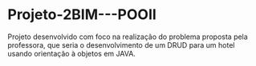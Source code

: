 # Projeto-2BIM---POOII

Projeto desenvolvido com foco na realização do problema proposta pela professora, que seria o desenvolvimento de um DRUD para um hotel usando orientação à objetos em JAVA.

